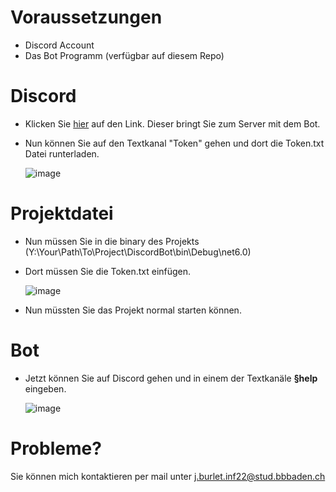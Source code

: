 
# Voraussetzungen

- Discord Account
- Das Bot Programm (verfügbar auf diesem Repo)

# Discord

- Klicken Sie [hier](https://discord.gg/ZhvAwNXCwr) auf den Link. Dieser bringt Sie zum Server mit dem Bot.
- Nun können Sie auf den Textkanal "Token" gehen und dort die Token.txt Datei runterladen.

  ![image](https://github.com/timog06/LA_ILA2_1300/assets/110892985/06d92448-dea3-4069-bf79-4b1e1162d006)


# Projektdatei

- Nun müssen Sie in die binary des Projekts (Y:\Your\Path\To\Project\DiscordBot\bin\Debug\net6.0)
- Dort müssen Sie die Token.txt einfügen.
  
  ![image](https://github.com/timog06/LA_ILA2_1300/assets/110892985/133304c0-3d16-44d7-b359-b3772fa5c598)

- Nun müssten Sie das Projekt normal starten können.

# Bot

- Jetzt können Sie auf Discord gehen und in einem der Textkanäle **§help** eingeben.

  ![image](https://github.com/timog06/LA_ILA2_1300/assets/110892985/bdfeee0d-c84d-4acc-8d65-e5d35f855522)

# Probleme?

Sie können mich kontaktieren per mail unter j.burlet.inf22@stud.bbbaden.ch 
